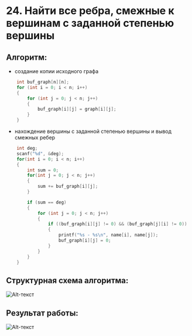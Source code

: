 # 24.	Найти все ребра, смежные к вершинам с заданной степенью вершины

## Алгоритм:

- создание копии исходного графа

``` C
    int buf_graph[n][n];
    for (int i = 0; i < n; i++)
    {
        for (int j = 0; j < n; j++)
        {
            buf_graph[i][j] = graph[i][j];
        }
    }
```
- нахождение вершины с заданной степенью вершины и вывод смежных ребер

``` C
    int deg;
    scanf("%d", &deg);
    for(int i = 0; i < n; i++)
    {
        int sum = 0;
        for(int j = 0; j < n; j++)
        {
            sum += buf_graph[i][j];
        }

        if (sum == deg)
        {
            for (int j = 0; j < n; j++)
            {
                if ((buf_graph[i][j] != 0) && (buf_graph[j][i] != 0))
                {
                    printf("%s - %s\n", name[i], name[j]);
                    buf_graph[i][j] = 0;
                }
            }
        }
    }
```
## Структурная схема алгоритма:
![Alt-текст](https://github.com/igorkorobenko/FLITA_4dz/blob/main/str_scheme.png "структурная схема")

## Результат работы:
![Alt-текст](https://github.com/igorkorobenko/FLITA_4dz/blob/main/str_scheme.png "результат работы")
